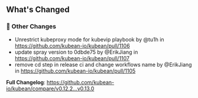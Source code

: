 <!-- Release notes generated using configuration in .github/release.yml at v0.13.0 -->

## What's Changed
### 🔨 Other Changes
* Unrestrict kubeproxy mode for kubevip playbook by @tu1h in https://github.com/kubean-io/kubean/pull/1106
* update spray version to 0dbde75 by @ErikJiang in https://github.com/kubean-io/kubean/pull/1107
* remove cd step in release ci and change workflows name by @ErikJiang in https://github.com/kubean-io/kubean/pull/1105


**Full Changelog**: https://github.com/kubean-io/kubean/compare/v0.12.2...v0.13.0
